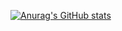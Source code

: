 [![Anurag's GitHub stats](https://github-readme-stats.vercel.app/api?username=chenBoRong16)](https://github.com/anuraghazra/github-readme-stats)
